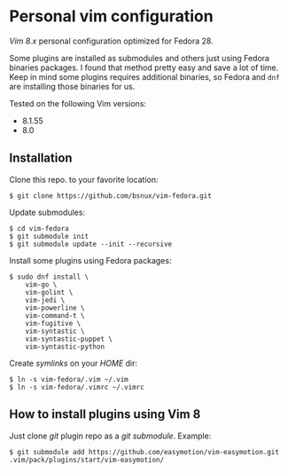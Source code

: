 # Personal vim configuration

*Vim 8.x* personal configuration optimized for Fedora 28.

Some plugins are installed as submodules and others just using Fedora binaries
packages. I found that method pretty easy and save a lot of time. Keep in mind
some plugins requires additional binaries, so Fedora and `dnf` are installing
those binaries for us.

Tested on the following Vim versions:

* 8.1.55
* 8.0

## Installation

Clone this repo. to your favorite location:

```
$ git clone https://github.com/bsnux/vim-fedora.git
```

Update submodules:

```
$ cd vim-fedora
$ git submodule init
$ git submodule update --init --recursive
```

Install some plugins using Fedora packages:

```
$ sudo dnf install \
    vim-go \
    vim-golint \
    vim-jedi \
    vim-powerline \
    vim-command-t \
    vim-fugitive \
    vim-syntastic \
    vim-syntastic-puppet \
    vim-syntastic-python
```

Create *symlinks* on your *HOME* dir:

```
$ ln -s vim-fedora/.vim ~/.vim
$ ln -s vim-fedora/.vimrc ~/.vimrc
```

## How to install plugins using Vim 8

Just clone *git* plugin repo as a *git submodule*. Example:

```
$ git submodule add https://github.com/easymotion/vim-easymotion.git .vim/pack/plugins/start/vim-easymotion/
```
